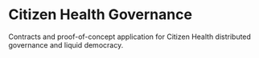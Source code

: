 # Citizen Health Governance

Contracts and proof-of-concept application for Citizen Health distributed governance and liquid democracy.